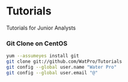 # Tutorials

Tutorials for Junior Analysts 

###  Git Clone on CentOS 
 
```bash
yum --assumeyes install git 
git clone git://github.com/WatPro/Tutorials 
git config --global user.name "Water Pro" 
git config --global user.email "@" 
```
